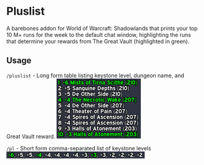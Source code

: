 Pluslist
========

A barebones addon for World of Warcraft: Shadowlands that prints your top 10 M+
runs for the week to the default chat window, highlighting the runs that
determine your rewards from The Great Vault (highlighted in green).

Usage
-----

`/pluslist` - Long form table listing keystone level, dungeon name, and Great
Vault reward.
![long form example](example1.png)

`/pl` - Short form comma-separated list of keystone levels
![short form example](example2.png)
